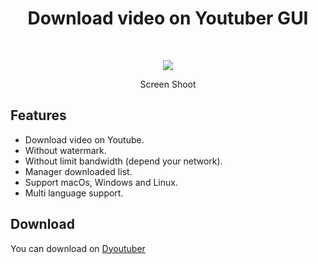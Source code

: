 <h1 align="center"> Download video on Youtuber GUI </h1>
<br/>
<p align="center">
  <img src="https://github.com/thanhtaivtt/DYoutuber/assets/18238662/d22de4dd-3d52-4c54-88a9-5b8507164fc2">
  <p align="center">Screen Shoot</p>
</p>

## Features

- Download video on Youtube.
- Without watermark.
- Without limit bandwidth (depend your network).
- Manager downloaded list.
- Support macOs, Windows and Linux.
- Multi language support.

## Download

You can download on [Dyoutuber](https://dyoutuber.com)
